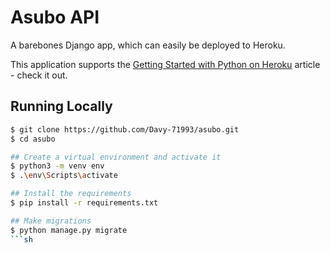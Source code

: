 # Asubo API

A barebones Django app, which can easily be deployed to Heroku.

This application supports the [Getting Started with Python on Heroku](https://devcenter.heroku.com/articles/getting-started-with-python) article - check it out.

## Running Locally

```sh
$ git clone https://github.com/Davy-71993/asubo.git
$ cd asubo

## Create a virtual environment and activate it
$ python3 -m venv env
$ .\env\Scripts\activate

## Install the requirements
$ pip install -r requirements.txt

## Make migrations
$ python manage.py migrate
```sh

